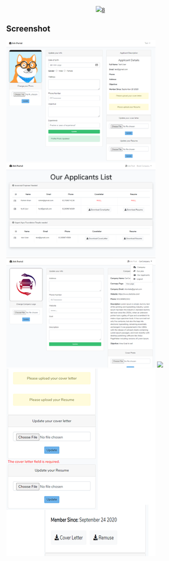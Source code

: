 <p align="center"><a href="https://laravel.com" target="_blank"><img src="https://raw.githubusercontent.com/laravel/art/master/logo-lockup/5%20SVG/2%20CMYK/1%20Full%20Color/laravel-logolockup-cmyk-red.svg" width="400">8</a></p>



## Screenshot




<p float="left">
  <img src="https://github.com/alaminstore/JobPortal-Application/blob/master/screenshots/ApplicantProfile.png" width="400">
  <img src="https://github.com/alaminstore/JobPortal-Application/blob/master/screenshots/applicants.png" width="400">
  <img src="https://github.com/alaminstore/JobPortal-Application/blob/master/screenshots/companyProfile.png" width="400">
  <img src="https://github.com/alaminstore/JobPortal-Application/blob/master/screenshots/companysAllposts.png width="400">
  <img src="https://github.com/alaminstore/JobPortal-Application/blob/master/screenshots/size.png">
</p>

